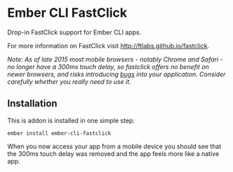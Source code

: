 # Ember CLI FastClick

Drop-in FastClick support for Ember CLI apps.

For more information on FastClick visit http://ftlabs.github.io/fastclick.

*Note: As of late 2015 most mobile browsers - notably Chrome and Safari - no longer have a 300ms touch delay, so fastclick offers no benefit on newer browsers, and risks introducing [bugs](https://github.com/ftlabs/fastclick/issues) into your application. Consider carefully whether you really need to use it.*

## Installation

This is addon is installed in one simple step:

    ember install ember-cli-fastclick

When you now access your app from a mobile device you should see that the 300ms
touch delay was removed and the app feels more like a native app.
